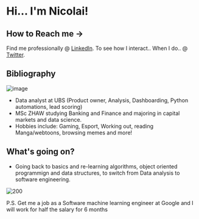 # Hi... I'm Nicolai!
## How to Reach me ->
Find me professionally @ [LinkedIn](https://www.linkedin.com/in/nicolai-soendergaard/).
To see how I interact.. When I do.. @ [Twitter](https://twitter.com/Nsoendergaard).

## Bibliography
![image](https://www.codewars.com/users/Nicolai1205/badges/micro)
- Data analyst at UBS (Product owner, Analysis, Dashboarding, Python automations, lead scoring)
-  MSc ZHAW studying Banking and Finance and majoring in capital markets and data science.
-  Hobbies include: Gaming, Esport, Working out, reading Manga/webtoons, browsing memes and more!

## What's going on?
- Going back to basics and re-learning algorithms, object oriented programmign and data structures,
to switch from Data analysis to software engineering.

![200](https://user-images.githubusercontent.com/100568658/172659276-ad2c1b17-157d-4154-86e6-49307dc36c6e.gif)

 P.S. Get me a job as a Software machine learning engineer at Google and I will work for half the salary for 6 months 
